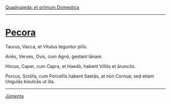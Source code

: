 [Quadrupeda: et prīmum Domestica](./quadrupeda-et-primum-domestica)

---

# [Pecora](https://www.archive.org/stream/cu31924032499455#page/n72/mode/1up)

Taurus, Vacca, et Vitulus teguntur pilīs.

Ariēs, Vervex, Ovis, cum Agnō, gestant lānam.

Hircus, Caper, cum Capra, et Haedō, habent Villōs et āruncōs.

Porcus, Scrōfa, cum Porcellīs habent Saetās, at nōn Cornua; sed etiam Ungulās bisulcās ut illa.

---

[Jūmenta](./028-jumenta.md)
